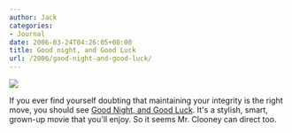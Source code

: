 ```yaml
---
author: Jack
categories:
- Journal
date: 2006-03-24T04:26:05+00:00
title: Good night, and Good Luck
url: /2006/good-night-and-good-luck/
---
```


![][1] 

If you ever find yourself doubting that maintaining your integrity is the right move, you should see [Good Night, and Good Luck][1]. It's a stylish, smart, grown-up movie that you'll enjoy. So it seems Mr. Clooney can direct too. 

[1]: [http://www.rottentomatoes.com/m/good\_night\_and\_good\_luck/][2]

 [1]: /files/goodluck.jpg
 [2]: http://www.rottentomatoes.com/m/good_night_and_good_luck/